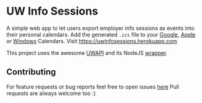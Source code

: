 # UW Info Sessions 
A simple web app to let users export employer info sessions as events into their personal calendars.  Add the generated `.ics` file to your <a href="https://support.google.com/calendar/answer/37118?hl=en">Google</a>, <a href="https://support.apple.com/kb/PH11524?locale=en_US">Apple</a>            or <a href="http://windows.microsoft.com/en-ca/windows/outlook/calendar-import-vs-subscribe">Windows</a> Calendars.
Visit https://uwinfosessions.herokuapp.com

This project uses the awesome [UWAPI](https://github.com/uWaterloo/api-documentation/#accessing-the-api) and its NodeJS [wrapper](https://www.npmjs.com/package/uwapi). 

## Contributing 
For feature requests or bug reports feel free to open issues [here](https://github.com/sanchitgera/uw-info-sessions/issues) 
Pull requests are always welcome too :) 

